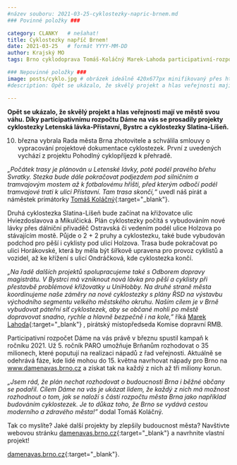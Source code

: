 ```yaml
---
#název souboru: 2021-03-25-cyklostezky-napric-brnem.md
### Povinné položky ###

category: CLANKY   # nešahat!
title: Cyklostezky napříč Brnem!
date: 2021-03-25   # formát YYYY-MM-DD
author: Krajský MO
tags: Brno cyklodoprava Tomáš-Koláčný Marek-Lahoda participativní-rozpočet # kategorie odděleny mezerami, např. volby zemědělství životní-prostředí piráti (viz https://jihomoravsky.pirati.cz/tags/)

### Nepovinné položky ###
image: posts/cyklo.jpg # obrázek ideálně 420x677px minifikovaný přes https://tinypng.com/
#description: Opět se ukázalo, že skvělý projekt a hlas veřejnosti mají ve městě svou váhu. Díky participativnímu rozpočtu Dáme na vás se prosadily projekty cyklostezky Letenská lávka-Přístavní, Bystrc a cyklostezky Slatina-Líšeň.

---
```

**Opět se ukázalo, že skvělý projekt a hlas veřejnosti mají ve městě svou váhu. Díky participativnímu rozpočtu Dáme na vás se prosadily projekty cyklostezky Letenská lávka-Přístavní, Bystrc a cyklostezky Slatina-Líšeň.**

10. března vybrala Rada města Brna zhotovitele a schválila smlouvy o vypracování projektové dokumentace cyklostezek. První z uvedených vychází z projektu Pohodlný cyklopříjezd k přehradě.

*„Počátek trasy je plánován u Letenské lávky, poté podél pravého břehu Svratky. Stezka bude dále pokračovat podjezdem pod silničním a tramvajovým mostem až k fotbalovému hřišti, před kterým odbočí podél tramvajové trati k ulici Přístavní. Tam trasa skončí,“* uvedl náš pirát a náměstek primátorky [Tomáš Koláčný](https://jihomoravsky.pirati.cz/lide/tomas-kolacny/){:target="_blank"}.

Druhá cyklostezka Slatina-Líšeň bude začínat na křižovatce ulic Hviezdoslavova a Mikulčická. Plán cyklostezky počítá s vybudováním nové lávky přes dálniční přivaděč Ostravská či vedením podél ulice Holzova po stávajícím mostě. Půjde o 2 + 2 pruhy a cyklostezku, také bude vybudován podchod pro pěší i cyklisty pod ulicí Holzova. Trasa bude pokračovat po ulici Horákovské, která by měla být šířkově upravena pro provoz cyklistů a vozidel, až ke křížení s ulicí Ondráčková, kde cyklostezka končí.

*„Na řadě dalších projektů spolupracujeme také s Odborem dopravy magistrátu. V Bystrci má vzniknout nová lávka pro pěší a cyklisty při přestavbě problémové křižovatky u UniHobby. Na druhé straně města koordinujeme naše záměry na nové cyklostezky s plány ŘSD na výstavbu východního segmentu velkého městského okruhu. Naším cílem je v Brně vybudovat páteřní síť cyklostezek, aby se občané mohli po městě dopravovat snadno, rychle a hlavně bezpečně i na kole,”* říká [Marek Lahoda](https://jihomoravsky.pirati.cz/lide/marek-lahoda/){:target="_blank"} ,  pirátský místopředseda Komise dopravní RMB.

Participativní rozpočet Dáme na vás právě v březnu spustil kampaň k ročníku 2021. Už 5. ročník PARO umožňuje Brňanům rozhodovat o 35 milionech, které poputují na realizaci nápadů z řad veřejnosti. Aktuálně se odehrává fáze, kde lidé mohou do 15. května navrhovat nápady pro Brno na www.damenavas.brno.cz a získat tak na každý z nich až tři miliony korun.

*„Jsem rád, že plán nechat rozhodovat o budoucnosti Brna i běžné občany se podařil. Cílem Dáme na vás je ukázat lidem, že každý z nich má možnost rozhodnout o tom, jak se naloží s částí rozpočtu města Brna jako například budováním cyklostezek.  Je to důkaz toho, že Brno se vydává cestou moderního a zdravého města!”* dodal Tomáš Koláčný.

Tak co myslíte? Jaké další projekty by zlepšily budoucnost města? Navštivte webovou stránku [damenavas.brno.cz](https://damenavas.brno.cz){:target="_blank"} a navrhnite vlastní projekt!


[damenavas.brno.cz](https://damenavas.brno.cz){:target="_blank"}.



